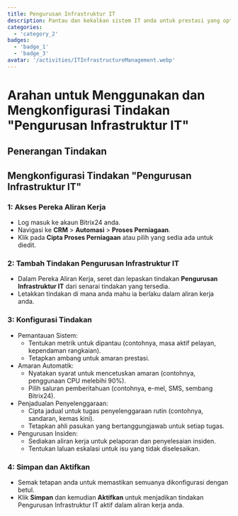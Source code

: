 ```yaml
---
title: Pengurusan Infrastruktur IT
description: Pantau dan kekalkan sistem IT anda untuk prestasi yang optimum.
categories: 
  - 'category_2'
badges: 
  - 'badge_1'
  - 'badge_3'
avatar: '/activities/ITInfrastructureManagement.webp'
---
```

# Arahan untuk Menggunakan dan Mengkonfigurasi Tindakan "Pengurusan Infrastruktur IT"

## Penerangan Tindakan

## **Mengkonfigurasi Tindakan "Pengurusan Infrastruktur IT"**

### 1: Akses Pereka Aliran Kerja
- Log masuk ke akaun Bitrix24 anda.
- Navigasi ke **CRM** > **Automasi** > **Proses Perniagaan**.
- Klik pada **Cipta Proses Perniagaan** atau pilih yang sedia ada untuk diedit.

### 2: Tambah Tindakan Pengurusan Infrastruktur IT
- Dalam Pereka Aliran Kerja, seret dan lepaskan tindakan **Pengurusan Infrastruktur IT** dari senarai tindakan yang tersedia.
- Letakkan tindakan di mana anda mahu ia berlaku dalam aliran kerja anda.

### 3: Konfigurasi Tindakan
- Pemantauan Sistem:
  - Tentukan metrik untuk dipantau (contohnya, masa aktif pelayan, kependaman rangkaian).
  - Tetapkan ambang untuk amaran prestasi.
- Amaran Automatik:
  - Nyatakan syarat untuk mencetuskan amaran (contohnya, penggunaan CPU melebihi 90%).
  - Pilih saluran pemberitahuan (contohnya, e-mel, SMS, sembang Bitrix24).
- Penjadualan Penyelenggaraan:
  - Cipta jadual untuk tugas penyelenggaraan rutin (contohnya, sandaran, kemas kini).
  - Tetapkan ahli pasukan yang bertanggungjawab untuk setiap tugas.
- Pengurusan Insiden:
  - Sediakan aliran kerja untuk pelaporan dan penyelesaian insiden.
  - Tentukan laluan eskalasi untuk isu yang tidak diselesaikan.

### 4: Simpan dan Aktifkan
- Semak tetapan anda untuk memastikan semuanya dikonfigurasi dengan betul.
- Klik **Simpan** dan kemudian **Aktifkan** untuk menjadikan tindakan Pengurusan Infrastruktur IT aktif dalam aliran kerja anda.